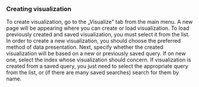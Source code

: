 ### Creating visualization

To create visualization, go to the „Visualize" tab from the main menu.
A new page will be appearing where you can create or load
visualization. To load previously created and saved visualization, you
must select it from the list. In order to create a new visualization,
you should choose the preferred method of data presentation. Next,
specify whether the created visualization will be based on a new or
previously saved query. If on new one, select the index whose
visualization should concern. If visualization is created from a saved
query, you just need to select the appropriate query from the list, or
(if there are many saved searches) search for them by name.
